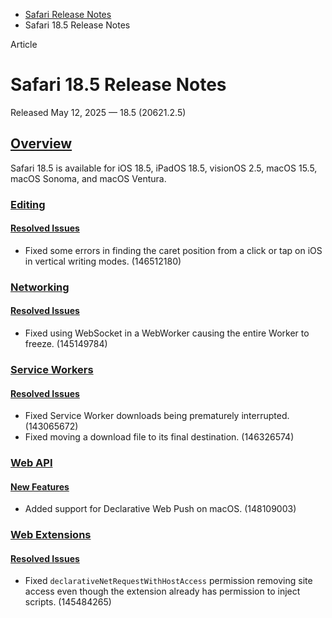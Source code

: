 - [Safari Release Notes](https://developer.apple.com/documentation/safari-release-notes)
- Safari 18.5 Release Notes

Article

# Safari 18.5 Release Notes

Released May 12, 2025 — 18.5 (20621.2.5)

## [Overview](https://developer.apple.com/documentation/safari-release-notes/safari-18_5-release-notes#Overview)

Safari 18.5 is available for iOS 18.5, iPadOS 18.5, visionOS 2.5, macOS 15.5, macOS Sonoma, and macOS Ventura.

### [Editing](https://developer.apple.com/documentation/safari-release-notes/safari-18_5-release-notes#Editing)

#### [Resolved Issues](https://developer.apple.com/documentation/safari-release-notes/safari-18_5-release-notes#Resolved-Issues)

- Fixed some errors in finding the caret position from a click or tap on iOS in vertical writing modes. (146512180)

### [Networking](https://developer.apple.com/documentation/safari-release-notes/safari-18_5-release-notes#Networking)

#### [Resolved Issues](https://developer.apple.com/documentation/safari-release-notes/safari-18_5-release-notes#Resolved-Issues)

- Fixed using WebSocket in a WebWorker causing the entire Worker to freeze. (145149784)

### [Service Workers](https://developer.apple.com/documentation/safari-release-notes/safari-18_5-release-notes#Service-Workers)

#### [Resolved Issues](https://developer.apple.com/documentation/safari-release-notes/safari-18_5-release-notes#Resolved-Issues)

- Fixed Service Worker downloads being prematurely interrupted. (143065672)
- Fixed moving a download file to its final destination. (146326574)

### [Web API](https://developer.apple.com/documentation/safari-release-notes/safari-18_5-release-notes#Web-API)

#### [New Features](https://developer.apple.com/documentation/safari-release-notes/safari-18_5-release-notes#New-Features)

- Added support for Declarative Web Push on macOS. (148109003)

### [Web Extensions](https://developer.apple.com/documentation/safari-release-notes/safari-18_5-release-notes#Web-Extensions)

#### [Resolved Issues](https://developer.apple.com/documentation/safari-release-notes/safari-18_5-release-notes#Resolved-Issues)

- Fixed `declarativeNetRequestWithHostAccess` permission removing site access even though the extension already has permission to inject scripts. (145484265)
